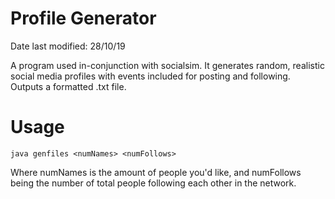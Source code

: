 # Profile Generator

Date last modified: 28/10/19

A program used in-conjunction with socialsim. It generates random, realistic social media profiles with events included for posting and following. Outputs a formatted .txt file.

# Usage
``java genfiles <numNames> <numFollows>``

Where numNames is the amount of people you'd like, and numFollows being the number of total people following each other in the network.
